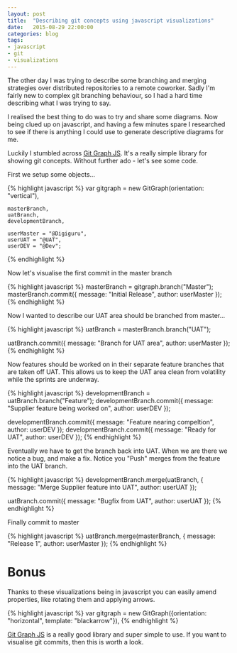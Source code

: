 ```yaml
---
layout: post
title:  "Describing git concepts using javascript visualizations"
date:   2015-08-29 22:00:00
categories: blog
tags: 
- javascript
- git
- visualizations
---
```


<script src="/examples/gitgraph/gitgraph.js"></script>
<link rel="stylesheet" href="/examples/gitgraph/gitgraph.css">


The other day I was trying to describe some branching and merging strategies over distributed repositories to a remote coworker. Sadly I'm fairly new to complex git branching behaviour, so I had a hard time describing what I was trying to say.

I realised the best thing to do was to try and share some diagrams. Now being clued up on javascript, and having a few minutes spare I researched to see if there is anything I could use to generate descriptive diagrams for me.

Luckily I stumbled across <a href="http://gitgraphjs.com/">Git Graph JS</a>. It's a really simple library for showing git concepts. Without further ado - let's see some code.

First we setup some objects...

{% highlight javascript %}
var gitgraph = new GitGraph(orientation: "vertical"),
    
    masterBranch,
    uatBranch,
    developmentBranch,

    userMaster = "@Digiguru",
    userUAT = "@UAT",
    userDEV = "@Dev";
{% endhighlight %}


Now let's visualise the first commit in the master branch

{% highlight javascript %}
masterBranch = gitgraph.branch("Master");
masterBranch.commit({
    message: "Initial Release",
    author: userMaster
});
{% endhighlight %}

<canvas id="example1"></canvas>
<script>
(function() {
var gitgraph = new GitGraph({elementId : "example1", orientation: "vertical"}),
    
    masterBranch,
    uatBranch,
    developmentBranch,

    userMaster = "@Digiguru",
    userUAT = "@UAT",
    userDEV = "@Dev";
    
masterBranch = gitgraph.branch("Master");
masterBranch.commit({
    message: "Initial Release",
    author: userMaster
});
}());
</script>

Now I wanted to describe our UAT area should be branched from master...

{% highlight javascript %}
uatBranch = masterBranch.branch("UAT"); 

uatBranch.commit({
    message: "Branch for UAT area",
    author: userMaster
});
{% endhighlight %}

<canvas id="example2"></canvas>
<script>
(function() {
var gitgraph = new GitGraph({elementId : "example2", orientation: "vertical"}),
    
    masterBranch,
    uatBranch,
    developmentBranch,

    userMaster = "@Digiguru",
    userUAT = "@UAT",
    userDEV = "@Dev";
    
masterBranch = gitgraph.branch("Master");
masterBranch.commit({
    message: "Initial Release",
    author: userMaster
});
uatBranch = masterBranch.branch("UAT"); 

uatBranch.commit({
    message: "Branch for UAT area",
    author: userMaster
});
}());
</script>
Now features should be worked on in their separate feature branches that are taken off UAT. This allows us to keep the UAT area clean from volatility while the sprints are underway.

{% highlight javascript %}
developmentBranch = uatBranch.branch("Feature");
developmentBranch.commit({
    message: "Supplier feature being worked on",
    author: userDEV
});

developmentBranch.commit({
    message: "Feature nearing compeltion",
    author: userDEV
});
developmentBranch.commit({
    message: "Ready for UAT",
    author: userDEV
});
{% endhighlight %}
<canvas id="example3"></canvas>
<script>
(function() {
var gitgraph = new GitGraph({elementId : "example3", orientation: "vertical"}),
    
    masterBranch,
    uatBranch,
    developmentBranch,

    userMaster = "@Digiguru",
    userUAT = "@UAT",
    userDEV = "@Dev";
    
masterBranch = gitgraph.branch("Master");
masterBranch.commit({
    message: "Initial Release",
    author: userMaster
});
uatBranch = masterBranch.branch("UAT"); 

uatBranch.commit({
    message: "Branch for UAT area",
    author: userMaster
});
developmentBranch = uatBranch.branch("Feature");
developmentBranch.commit({
    message: "Supplier feature being worked on",
    author: userDEV
});

developmentBranch.commit({
    message: "Feature nearing compeltion",
    author: userDEV
});
developmentBranch.commit({
    message: "Ready for UAT",
    author: userDEV
});
}());
</script>
Eventually we have to get the branch back into UAT. When we are there we notice a bug, and make a fix. Notice you "Push" merges from the feature into the UAT branch.

{% highlight javascript %}
developmentBranch.merge(uatBranch, {
    message: "Merge Supplier feature into UAT",
    author: userUAT
});

uatBranch.commit({
    message: "Bugfix from UAT",
    author: userUAT
});
{% endhighlight %}
<canvas id="example4"></canvas>
<script>
(function() {
var gitgraph = new GitGraph({elementId : "example4", orientation: "vertical"}),
    
    masterBranch,
    uatBranch,
    developmentBranch,

    userMaster = "@Digiguru",
    userUAT = "@UAT",
    userDEV = "@Dev";
    
masterBranch = gitgraph.branch("Master");
masterBranch.commit({
    message: "Initial Release",
    author: userMaster
});
uatBranch = masterBranch.branch("UAT"); 

uatBranch.commit({
    message: "Branch for UAT area",
    author: userMaster
});
developmentBranch = uatBranch.branch("Feature");
developmentBranch.commit({
    message: "Supplier feature being worked on",
    author: userDEV
});

developmentBranch.commit({
    message: "Feature nearing compeltion",
    author: userDEV
});
developmentBranch.commit({
    message: "Ready for UAT",
    author: userDEV
});
developmentBranch.merge(uatBranch, {
    message: "Merge Supplier feature into UAT",
    author: userUAT
});
uatBranch.commit({
    message: "Bugfix from UAT",
    author: userUAT
});
}());
</script>
Finally commit to master

{% highlight javascript %}
uatBranch.merge(masterBranch, {
    message: "Release 1",
    author: userMaster
});
{% endhighlight %}
<canvas id="example5"></canvas>
<script>
(function() {
var gitgraph = new GitGraph({elementId : "example5", orientation: "vertical"}),
    
    masterBranch,
    uatBranch,
    developmentBranch,

    userMaster = "@Digiguru",
    userUAT = "@UAT",
    userDEV = "@Dev";
    
masterBranch = gitgraph.branch("Master");
masterBranch.commit({
    message: "Initial Release",
    author: userMaster
});
uatBranch = masterBranch.branch("UAT"); 

uatBranch.commit({
    message: "Branch for UAT area",
    author: userMaster
});
developmentBranch = uatBranch.branch("Feature");
developmentBranch.commit({
    message: "Supplier feature being worked on",
    author: userDEV
});

developmentBranch.commit({
    message: "Feature nearing compeltion",
    author: userDEV
});
developmentBranch.commit({
    message: "Ready for UAT",
    author: userDEV
});
developmentBranch.merge(uatBranch, {
    message: "Merge Supplier feature into UAT",
    author: userUAT
});
uatBranch.commit({
    message: "Bugfix from UAT",
    author: userUAT
});
uatBranch.merge(masterBranch, {
    message: "Release 1",
    author: userMaster
});
}());
</script>

Bonus
=====

Thanks to these visualizations being in javascript you can easily amend properties, like rotating them and applying arrows.

{% highlight javascript %}
var gitgraph = new GitGraph({orientation: "horizontal", template: "blackarrow"}),
{% endhighlight %}

<canvas id="example6"></canvas>
<script>
(function() {
var gitgraph = new GitGraph({elementId : "example6", orientation: "horizontal", template: "blackarrow"}),
    
    masterBranch,
    uatBranch,
    developmentBranch,

    userMaster = "@Digiguru",
    userUAT = "@UAT",
    userDEV = "@Dev";
    
masterBranch = gitgraph.branch("Master");
masterBranch.commit({
    message: "Initial Release",
    author: userMaster
});
uatBranch = masterBranch.branch("UAT"); 

uatBranch.commit({
    message: "Branch for UAT area",
    author: userMaster
});
developmentBranch = uatBranch.branch("Feature");
developmentBranch.commit({
    message: "Supplier feature being worked on",
    author: userDEV
});

developmentBranch.commit({
    message: "Feature nearing compeltion",
    author: userDEV
});
developmentBranch.commit({
    message: "Ready for UAT",
    author: userDEV
});
developmentBranch.merge(uatBranch, {
    message: "Merge Supplier feature into UAT",
    author: userUAT
});
uatBranch.commit({
    message: "Bugfix from UAT",
    author: userUAT
});
uatBranch.merge(masterBranch, {
    message: "Release 1",
    author: userMaster
});
}());
</script>

<a href="http://gitgraphjs.com/">Git Graph JS</a> is a really good library and super simple to use. If you want to visualise git commits, then this is worth a look.
